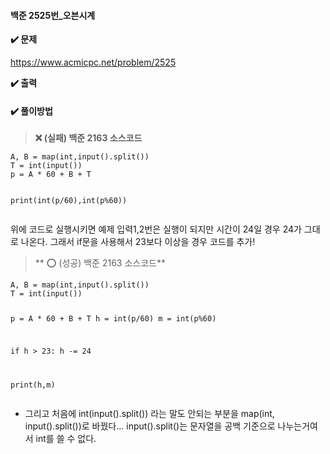 <h4 id="백준-2525번_오븐시계">백준 2525번_오븐시계</h4>
<p><strong>✔️ 문제</strong></p>
<p><a href="https://www.acmicpc.net/problem/2525">https://www.acmicpc.net/problem/2525</a>
<img alt="" src="https://velog.velcdn.com/images/mabari/post/a15d5374-d0d2-445b-95f1-30e5e46e6976/image.png" /></p>
<p><strong>✔️ 출력</strong>
<img alt="" src="https://velog.velcdn.com/images/mabari/post/26441c86-6cb5-4515-9f6d-945b336f67f0/image.png" /></p>
<h4 id="✔️-풀이방법"><strong>✔️ 풀이방법</strong></h4>
<blockquote>
<p><strong>❌ (실패) 백준 2163 소스코드</strong></p>
</blockquote>
<pre><code class="language-python">A, B = map(int,input().split())
T = int(input())
p = A * 60 + B + T

print(int(p/60),int(p%60))
</code></pre>
<p>위에 코드로 실행시키면 예제 입력1,2번은 실행이 되지만 시간이 24일 경우 24가 그대로 나온다.
그래서 if문을 사용해서 23보다 이상을 경우 코드를 추가!</p>
<blockquote>
<p>** ⭕ (성공) 백준 2163 소스코드**</p>
</blockquote>
<pre><code class="language-python">A, B = map(int,input().split())
T = int(input())

p = A * 60 + B + T
h = int(p/60)
m = int(p%60)

if h &gt; 23:
    h -= 24

print(h,m)    </code></pre>
<ul>
<li>그리고 처음에 int(input().split()) 라는 말도 안되는 부분을 map(int, input().split())로 바꿨다... 
input().split()는 문자열을 공백 기준으로 나누는거여서 int를 쓸 수 없다.</li>
</ul>